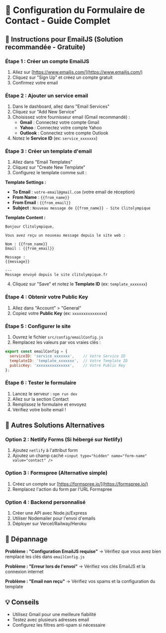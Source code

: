 # 📧 Configuration du Formulaire de Contact - Guide Complet

## 🚀 Instructions pour EmailJS (Solution recommandée - Gratuite)

### Étape 1 : Créer un compte EmailJS
1. Allez sur [https://www.emailjs.com/](https://www.emailjs.com/)
2. Cliquez sur "Sign Up" et créez un compte gratuit
3. Confirmez votre email

### Étape 2 : Ajouter un service email
1. Dans le dashboard, allez dans "Email Services"
2. Cliquez sur "Add New Service"
3. Choisissez votre fournisseur email (Gmail recommandé) :
   - **Gmail** : Connectez votre compte Gmail
   - **Yahoo** : Connectez votre compte Yahoo
   - **Outlook** : Connectez votre compte Outlook
4. Notez le **Service ID** (ex: `service_xxxxxxx`)

### Étape 3 : Créer un template d'email
1. Allez dans "Email Templates"
2. Cliquez sur "Create New Template"
3. Configurez le template comme suit :

**Template Settings :**
- **To Email** : `votre-email@gmail.com` (votre email de réception)
- **From Name** : `{{from_name}}`
- **From Email** : `{{from_email}}`
- **Subject** : `Nouveau message de {{from_name}} - Site Clitolympique`

**Template Content :**
```
Bonjour Clitolympique,

Vous avez reçu un nouveau message depuis le site web :

Nom : {{from_name}}
Email : {{from_email}}

Message :
{{message}}

---
Message envoyé depuis le site clitolympique.fr
```

4. Cliquez sur "Save" et notez le **Template ID** (ex: `template_xxxxxxx`)

### Étape 4 : Obtenir votre Public Key
1. Allez dans "Account" > "General"
2. Copiez votre **Public Key** (ex: `xxxxxxxxxxxxxxx`)

### Étape 5 : Configurer le site
1. Ouvrez le fichier `src/config/emailConfig.js`
2. Remplacez les valeurs par vos vraies clés :

```javascript
export const emailConfig = {
  serviceID: 'service_xxxxxxx',    // Votre Service ID
  templateID: 'template_xxxxxxx',  // Votre Template ID  
  publicKey: 'xxxxxxxxxxxxxxx',    // Votre Public Key
};
```

### Étape 6 : Tester le formulaire
1. Lancez le serveur : `npm run dev`
2. Allez sur la section Contact
3. Remplissez le formulaire et envoyez
4. Vérifiez votre boîte email !

## 🎯 Autres Solutions Alternatives

### Option 2 : Netlify Forms (Si hébergé sur Netlify)
1. Ajoutez `netlify` à l'attribut form
2. Ajoutez un champ caché `<input type="hidden" name="form-name" value="contact" />`

### Option 3 : Formspree (Alternative simple)
1. Créez un compte sur [https://formspree.io/](https://formspree.io/)
2. Remplacez l'action du form par l'URL Formspree

### Option 4 : Backend personnalisé
1. Créer une API avec Node.js/Express
2. Utiliser Nodemailer pour l'envoi d'emails
3. Déployer sur Vercel/Railway/Heroku

## 🔧 Dépannage

**Problème : "Configuration EmailJS requise"**
→ Vérifiez que vous avez bien remplacé les clés dans `emailConfig.js`

**Problème : "Erreur lors de l'envoi"**
→ Vérifiez vos clés EmailJS et la connexion internet

**Problème : "Email non reçu"**
→ Vérifiez vos spams et la configuration du template

## 💡 Conseils
- Utilisez Gmail pour une meilleure fiabilité
- Testez avec plusieurs adresses email
- Configurez les filtres anti-spam si nécessaire